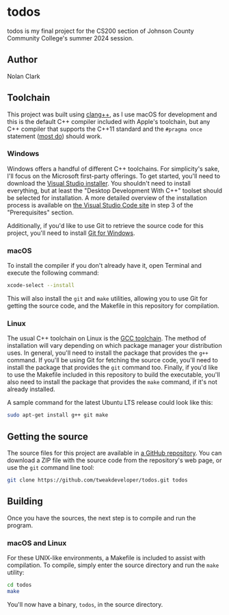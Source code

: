 # todos

todos is my final project for the CS200 section of Johnson County Community
College's summer 2024 session.

## Author

Nolan Clark

## Toolchain

This project was built using [clang++](https://clang.llvm.org), as I use macOS
for development and this is the default C++ compiler included with Apple's
toolchain, but any C++ compiler that supports the C++11 standard and the
`#pragma once` statement ([most do](https://en.wikipedia.org/wiki/Pragma_once))
should work.

### Windows

Windows offers a handful of different C++ toolchains. For simplicity's sake,
I'll focus on the Microsoft first-party offerings. To get started, you'll need
to download the
[Visual Studio installer](https://visualstudio.microsoft.com/downloads/). You
shouldn't need to install everything, but at least the "Desktop Development
With C++" toolset should be selected for installation. A more detailed overview
of the installation process is available on
[the Visual Studio Code site](https://code.visualstudio.com/docs/cpp/config-msvc#_prerequisites)
in step 3 of the "Prerequisites" section.

Additionally, if you'd like to use Git to retrieve the source code for this
project, you'll need to install
[Git for Windows](https://git-scm.com/download/win).

### macOS

To install the compiler if you don't already have it, open Terminal and execute
the following command:

```sh
xcode-select --install
```

This will also install the `git` and `make` utilities, allowing you to use Git
for getting the source code, and the Makefile in this repository for
compilation.

### Linux

The usual C++ toolchain on Linux is the [GCC toolchain](https://gcc.gnu.org).
The method of installation will vary depending on which package manager your
distribution uses. In general, you'll need to install the package that provides
the `g++` command. If you'll be using Git for fetching the source code, you'll
need to install the package that provides the `git` command too. Finally, if
you'd like to use the Makefile included in this repository to build the
executable, you'll also need to install the package that provides the `make`
command, if it's not already installed.

A sample command for the latest Ubuntu LTS release could look like this:

```sh
sudo apt-get install g++ git make
```

## Getting the source

The source files for this project are available in
[a GitHub repository](https://github.com/tweakdeveloper/todos). You can
download a ZIP file with the source code from the repository's web page, or use
the `git` command line tool:

```sh
git clone https://github.com/tweakdeveloper/todos.git todos
```

## Building

Once you have the sources, the next step is to compile and run the program.

### macOS and Linux

For these UNIX-like environments, a Makefile is included to assist with
compilation. To compile, simply enter the source directory and run the `make`
utility:

```sh
cd todos
make
```

You'll now have a binary, `todos`, in the source directory.
